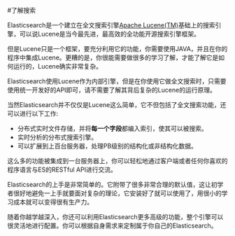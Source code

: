 #了解搜索

Elasticsearch是一个建立在全文搜索引擎[Apache Lucene(TM)](https://lucene.apache.org/core/)基础上的搜索引擎，可以说Lucene是当今最先进，最高效的全功能开源搜索引擎框架。

但是Lucene只是一个框架，要充分利用它的功能，你需要使用JAVA，并且在你的程序中集成Lucene。更糟的是，你很能需要做很多的学习了解，才能了解它是如何运行的，Lucene确实非常复杂。

Elasticsearch使用Lucene作为内部引擎，但是在你使用它做全文搜索时，只需要使用统一开发好的API即可，请不需要了解其背后复杂的Lucene的运行原理。

当然Elasticsearch并不仅仅是Lucene这么简单，它不但包括了全文搜索功能，还可以进行以下工作:

* 分布式实时文件存储，并将**每一个字段**都编入索引，使其可以被搜索。
* 实时分析的分布式搜索引擎。
* 可以扩展到上百台服务器，处理PB级别的结构化或非结构化数据。

这么多的功能被集成到一台服务器上，你可以轻松地通过客户端或者任何你喜欢的程序语言与ES的RESTful API进行交流。

Elasticsearch的上手是非常简单的。它附带了很多非常合理的默认值，这让初学者很好地避免一上手就要面对复杂的理论，它安装好了就可以使用了，用很小的学习成本就可以变得很有生产力。

随着你越学越深入，你还可以利用Elasticsearch更多高级的功能，整个引擎可以很灵活地进行配置。你可以根据自身需求来定制属于你自己的Elasticsearch。
